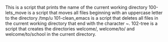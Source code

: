 This is a script that prints the name of the current working directory
100-lets_move is a script that moves all files beginning with an uppercase letter to the directory /tmp/u
101-clean_emacs is a script that deletes all files in the current working directory that end with the character ~.
102-tree is a script that creates the directories welcome/, welcome/to/ and welcome/to/school in the current directory.
